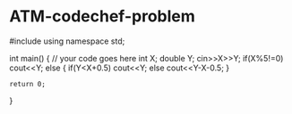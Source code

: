 # ATM-codechef-problem

#include <iostream>
using namespace std;

int main() {
    // your code goes here
    int X; 
    double Y; 
    cin>>X>>Y;
    if(X%5!=0)
    cout<<Y; 
    else
    {
        if(Y<X+0.5)
        cout<<Y; 
     else
     cout<<Y-X-0.5;
    }
    
    
    return 0;
}
